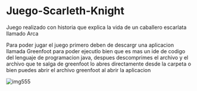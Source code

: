 # Juego-Scarleth-Knight
Juego realizado con historia que explica la vida de un caballero escarlata llamado Arca

Para poder jugar el juego primero deben de descargr una aplicacion llamada Greenfoot para poder ejecutlo bien  que es mas un ide de codigo del lenguaje de programacion
java, despues descomprimes el archivo y el archivo que te salga de greenfoot lo abres directamente desde la carpeta o bien puedes abrir el archivo greenfoot al abrir la aplicacion 

![img555](https://github.com/JoseRoldan-555/Juego-Scarleth-Knight/assets/114268338/46740519-1ec0-4515-b4d3-4513932bc078)
